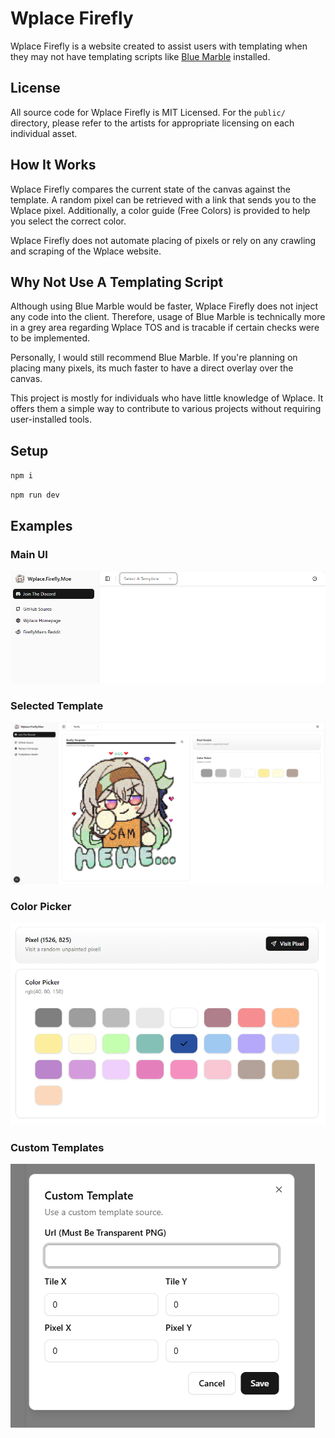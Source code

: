 # Wplace Firefly

Wplace Firefly is a website created to assist users with templating when they may not have templating scripts like [Blue Marble](https://github.com/SwingTheVine/Wplace-BlueMarble) installed.

## License

All source code for Wplace Firefly is MIT Licensed. 
For the `public/` directory, please refer to the artists for appropriate licensing on each individual asset. 

## How It Works

Wplace Firefly compares the current state of the canvas against the template. 
A random pixel can be retrieved with a link that sends you to the Wplace pixel. 
Additionally, a color guide (Free Colors) is provided to help you select the correct color.

Wplace Firefly does not automate placing of pixels or rely on any crawling and scraping of the Wplace website.

## Why Not Use A Templating Script

Although using Blue Marble would be faster, Wplace Firefly does not inject any code into the client.
Therefore, usage of Blue Marble is technically more in a grey area regarding Wplace TOS and is tracable if certain checks were to be implemented.

Personally, I would still recommend Blue Marble. 
If you're planning on placing many pixels, its much faster to have a direct overlay over the canvas.

This project is mostly for individuals who have little knowledge of Wplace.
It offers them a simple way to contribute to various projects without requiring user-installed tools.

## Setup 

`npm i`

`npm run dev`

## Examples

### Main UI
![Main UI](/public/help/help_1.png)

### Selected Template
![Selected Template](/public/help/help_2.png)

### Color Picker
![Color Picker](/public/help/help_3.png)

### Custom Templates
![Custom Templates](/public/help/help_4.png)



